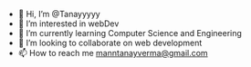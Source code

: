 - 👋 Hi, I’m @Tanayyyyy
- 👀 I’m interested in webDev
- 🌱 I’m currently learning Computer Science and Engineering
- 💞️ I’m looking to collaborate on web development
- 📫 How to reach me manntanayverma@gmail.com

<!---
Tanayyyyy/Tanayyyyy is a ✨ special ✨ repository because its `README.md` (this file) appears on your GitHub profile.
You can click the Preview link to take a look at your changes.
--->
